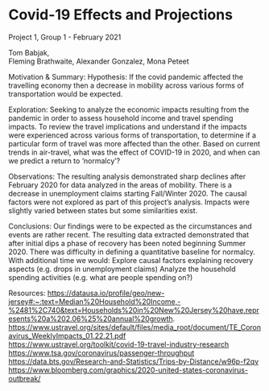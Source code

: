 # Covid-19 Effects and Projections
Project 1, Group 1 - February 2021   

Tom Babjak,  
Fleming Brathwaite, 
Alexander Gonzalez, 
Mona Peteet

Motivation & Summary:
Hypothesis:
If the covid pandemic affected the travelling economy then a decrease in mobility across various forms of transportation would be expected.

Exploration:
Seeking to analyze the economic impacts resulting from the pandemic in order to assess household income and travel spending impacts.
To review the travel implications and understand if the impacts were experienced across various forms of transportation, to determine if a particular form of travel was more affected than the other. 
Based on current trends in air-travel, what was the effect of COVID-19 in 2020, and when can we predict a return to ‘normalcy’?

Observations:
The resulting analysis demonstrated sharp declines after February 2020 for data analyzed in the areas of mobility.
There is a decrease in unemployment claims starting Fall/Winter 2020.  The causal factors were not explored as part of this project’s analysis. 
Impacts were slightly varied between states but some similarities exist.

Conclusions:
Our findings were to be expected as the circumstances and events are rather recent.
The resulting data extracted demonstrated that after initial dips a phase of recovery has been noted beginning Summer 2020.
There was difficulty in defining a quantitative baseline for normalcy.
With additional time we would:
Explore causal factors explaining recovery aspects (e.g. drops in unemployment claims)
Analyze the household spending activities (e.g. what are people spending on?)

Resources:
https://datausa.io/profile/geo/new-jersey#:~:text=Median%20Household%20Income,-%2481%2C740&text=Households%20in%20New%20Jersey%20have,represents%20a%202.06%25%20annual%20growth.   
https://www.ustravel.org/sites/default/files/media_root/document/TE_Coronavirus_WeeklyImpacts_01.22.21.pdf   
https://www.ustravel.org/toolkit/covid-19-travel-industry-research   
https://www.tsa.gov/coronavirus/passenger-throughput   
https://data.bts.gov/Research-and-Statistics/Trips-by-Distance/w96p-f2qv   
https://www.bloomberg.com/graphics/2020-united-states-coronavirus-outbreak/   
